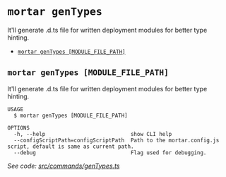 `mortar genTypes`
=================

It'll generate .d.ts file for written deployment modules for better type hinting.

* [`mortar genTypes [MODULE_FILE_PATH]`](#mortar-gentypes-module_file_path)

## `mortar genTypes [MODULE_FILE_PATH]`

It'll generate .d.ts file for written deployment modules for better type hinting.

```
USAGE
  $ mortar genTypes [MODULE_FILE_PATH]

OPTIONS
  -h, --help                           show CLI help
  --configScriptPath=configScriptPath  Path to the mortar.config.js script, default is same as current path.
  --debug                              Flag used for debugging.
```

_See code: [src/commands/genTypes.ts](https://github.com/Tenderly/mortar-tenderly/blob/main/src/commands/genTypes.ts)_

